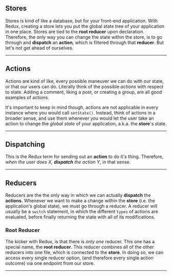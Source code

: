 ## Stores

Stores is kind of like a database, but for your front-end application. With Redux, creating a store lets you put the global state tree of your application in one place. Stores are tied to the **root reducer** upon declaration. Therefore, the only way you can change the state within the store, is to go through and **dispatch** an **action**, which is filtered through that **reducer**. But let's not get ahead of ourselves.

---

## Actions

Actions are kind of like, every possible maneuver we can do with our state, or that our users can do. Literally think of the possible _actions_ with respect to state. Adding a comment, liking a post, or creating a group, are all good examples of actions.

It's important to keep in mind though, actions are not applicable in every instance where you would call `setState()`. Instead, think of actions in a broader sense, and use them whenever you would let the user take an action to change the _global state_ of your application, a.k.a. the **store**'s state.

---

## Dispatching

This is the Redux term for sending out an **action** to do it's thing. Therefore, _when the user does X, **dispatch** the action Y_, in that sense.

---

## Reducers

Reducers are the the only way in which we can actually **dispatch** the **actions**. Whenever we want to make a change within the **store** (i.e. the application's global state), we must go through a reducer. A reducer will usually be a `switch` statement, in which the different `types` of actions are evaluated, before finally returning the state with all of its modifications.

### Root Reducer

The kicker with Redux, is that there is _only one_ reducer. This one has a special name, the **root reducer**. This reducer combines all of the other reducers into one file, which is connected to the **store**. In doing so, we can access every single reducer option, (and therefore every single action outcome) via one endpoint from our store.

---
